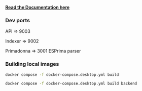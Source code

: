 
[**Read the Documentation here**](https://github.com/Hexworks/zircon/issues/new)


### Dev ports

API => 9003

Indexer => 9002

Primadonna => 3001
    ESPrima parser


### Building local images
```bash
docker compose -f docker-compose.desktop.yml build

docker compose -f docker-compose.desktop.yml build backend
```
